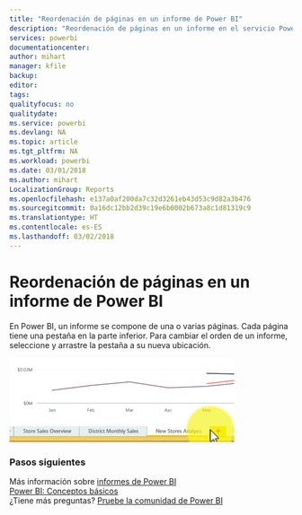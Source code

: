 ```yaml
---
title: "Reordenación de páginas en un informe de Power BI"
description: "Reordenación de páginas en un informe en el servicio Power BI y en Power BI Desktop"
services: powerbi
documentationcenter: 
author: mihart
manager: kfile
backup: 
editor: 
tags: 
qualityfocus: no
qualitydate: 
ms.service: powerbi
ms.devlang: NA
ms.topic: article
ms.tgt_pltfrm: NA
ms.workload: powerbi
ms.date: 03/01/2018
ms.author: mihart
LocalizationGroup: Reports
ms.openlocfilehash: e137a0af200da7c32d3261eb43d53c9d82a3b476
ms.sourcegitcommit: 0a16dc12bb2d39c19e6b0002b673a8c1d81319c9
ms.translationtype: HT
ms.contentlocale: es-ES
ms.lasthandoff: 03/02/2018
---
```

# <a name="reorder-pages-in-a-report-in-power-bi"></a>Reordenación de páginas en un informe de Power BI
En Power BI, un informe se compone de una o varias páginas.  Cada página tiene una pestaña en la parte inferior.  Para cambiar el orden de un informe, seleccione y arrastre la pestaña a su nueva ubicación.

![Vídeo](media/service-report-reorder-pages/reorder.gif)

### <a name="next-steps"></a>Pasos siguientes
Más información sobre [informes de Power BI](service-reports.md)  
[Power BI: Conceptos básicos](service-basic-concepts.md)  
¿Tiene más preguntas? [Pruebe la comunidad de Power BI](http://community.powerbi.com/)

